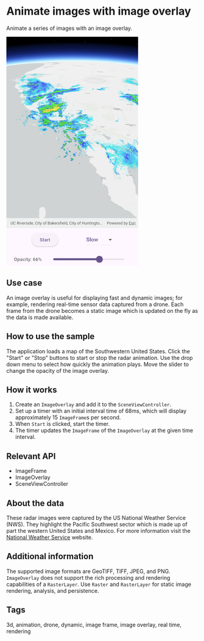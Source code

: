 # Animate images with image overlay

Animate a series of images with an image overlay.

![Image of animate images with image overlay](animate_images_with_image_overlay.png)

## Use case

An image overlay is useful for displaying fast and dynamic images; for example, rendering real-time sensor data captured from a drone. Each frame from the drone becomes a static image which is updated on the fly as the data is made available.

## How to use the sample

The application loads a map of the Southwestern United States. Click the "Start" or "Stop" buttons to start or stop the radar animation. Use the drop down menu to select how quickly the animation plays. Move the slider to change the opacity of the image overlay.

## How it works

1. Create an `ImageOverlay` and add it to the `SceneViewController`.
2. Set up a timer with an initial interval time of 68ms, which will display approximately 15 `ImageFrame`s per second.
3. When `Start` is clicked, start the timer.
4. The timer updates the `ImageFrame` of the `ImageOverlay` at the given time interval.

## Relevant API

* ImageFrame
* ImageOverlay
* SceneViewController

## About the data

These radar images were captured by the US National Weather Service (NWS). They highlight the Pacific Southwest sector which is made up of part the western United States and Mexico. For more information visit the [National Weather Service](https://www.weather.gov/jetstream/gis) website.

## Additional information

The supported image formats are GeoTIFF, TIFF, JPEG, and PNG. `ImageOverlay` does not support the rich processing and rendering capabilities of a `RasterLayer`. Use `Raster` and `RasterLayer` for static image rendering, analysis, and persistence.

## Tags

3d, animation, drone, dynamic, image frame, image overlay, real time, rendering
